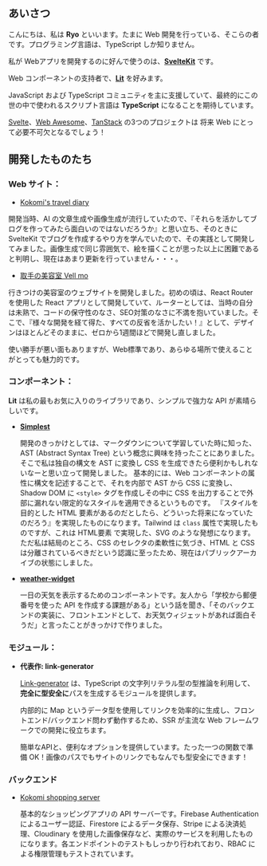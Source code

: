 ## あいさつ

こんにちは、私は **Ryo** といいます。たまに Web 開発を行っている、そこらの者です。プログラミング言語は、TypeScript しか知りません。

私が Webアプリを開発するのに好んで使うのは、[**SvelteKit**](https://github.com/sveltejs/kit) です。

Web コンポーネントの支持者で、[**Lit**](https://github.com/lit/lit) を好みます。

JavaScript および TypeScript コミュニティを主に支援していて、最終的にこの世の中で使われるスクリプト言語は **TypeScript** になることを期待しています。

[Svelte](https://github.com/sveltejs/svelte)、[Web Awesome](https://github.com/shoelace-style/webawesome)、[TanStack](https://github.com/tanstack) の3つのプロジェクトは 将来 Web にとって必要不可欠となるでしょう！

## 開発したものたち

### Web サイト：

- [Kokomi's travel diary](https://kokomi-travel-diary.vercel.app/)

開発当時、AI の文章生成や画像生成が流行していたので、『それらを活かしてブログを作ってみたら面白いのではないだろうか』と思い立ち、そのときに SvelteKit でブログを作成するやり方を学んでいたので、その実践として開発してみました。画像生成で同じ雰囲気で、絵を描くことが思った以上に困難であると判明し、現在はあまり更新を行っていません・・・。

- [取手の美容室 Vell mo](https://vellmo.netlify.app/)

行きつけの美容室のウェブサイトを開発しました。初めの頃は、React Router を使用した React アプリとして開発していて、ルーターとしては、当時の自分は未熟で、コードの保守性のなさ、SEO対策のなさに不満を抱いていました。そこで、『様々な開発を経て得た、すべての反省を活かしたい！』として、デザインはほとんどそのままに、ゼロから1週間ほどで開発し直しました。

使い勝手が悪い面もありますが、Web標準であり、あらゆる場所で使えることがとっても魅力的です。

### コンポーネント：

**Lit** は私の最もお気に入りのライブラリであり、シンプルで強力な API が素晴らしいです。

- **[Simplest](https://github.com/cat394/simplest)**

  開発のきっかけとしては、マークダウンについて学習していた時に知った、 AST (Abstract Syntax Tree) という概念に興味を持ったことにありました。
  そこで私は独自の構文を AST に変換し CSS を生成できたら便利かもしれないなーと思い立って開発しました。
  基本的には、Web コンポーネントの属性に構文を記述することで、それを内部で AST から CSS に変換し、Shadow DOM に `<style>` タグを作成しその中に CSS を出力することで外部に漏れない限定的なスタイルを適用できるというものです。
  『スタイルを目的とした HTML 要素があるのだとしたら、どういった将来になっていたのだろう』を実現したものになります。Tailwind は `class` 属性で実現したものですが、これは HTML要素 で実現した、SVG のような発想になります。
  ただ私は結局のところ、CSS のセレクタの柔軟性に気づき、HTML と CSS は分離されているべきだという認識に至ったため、現在はパブリックアーカイブの状態にしました。

- **[weather-widget](https://github.com/cat394/weather-widget)**

  一日の天気を表示するためのコンポーネントです。友人から「学校から郵便番号を使った API を作成する課題がある」という話を聞き、「そのバックエンドの実装に、フロントエンドとして、お天気ウィジェットがあれば面白そうだ」と言ったことがきっかけで作りました。

### モジュール：

- **代表作: link-generator**

  [Link-generator](https://github.com/cat394/link-generator) は、TypeScript の文字列リテラル型の型推論を利用して、**完全に型安全に**パスを生成するモジュールを提供します。
  
  内部的に Map というデータ型を使用してリンクを効率的に生成し、フロントエンド/バックエンド問わず動作するため、SSR が主流な Web フレームワークでの開発に役立ちます。
  
  簡単なAPIと、便利なオプションを提供しています。たった一つの関数で準備 OK！画像のパスでもサイトのリンクでもなんでも型安全にできます！

### バックエンド

- [Kokomi shopping server](https://github.com/cat394/kokomi-shopping-server)

  基本的なショッピングアプリの API サーバーです。Firebase Authentication によるユーザー認証、Firestore によるデータ保存、Stripe による決済処理、Cloudinary を使用した画像保存など、実際のサービスを利用したものになります。各エンドポイントのテストもしっかり行われており、RBAC による権限管理もテストされています。


